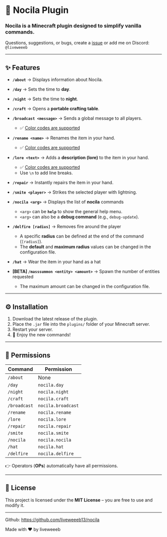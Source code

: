 # 🍫 Nocila Plugin
### **Nocila** is a Minecraft plugin designed to simplify vanilla commands.


Questions, suggestions, or bugs, create a [issue](https://github.com/liveweeeb13/nocila/issues) or add me on Discord: `@liveweeeb`

---

## ✨ Features
- **`/about`** → Displays information about Nocila.  


- **`/day`** → Sets the time to **day**.  


- **`/night`** → Sets the time to **night**.  


- **`/craft`** → Opens a **portable crafting table**.  


- **`/broadcast <message>`** → Sends a global message to all players.  
  - ✅ [Color codes are supported](https://www.reddit.com/r/Minecraft/comments/c0z2jn/color_guide_youre_welcome/)  


- **`/rename <name>`** → Renames the item in your hand.  
  - ✅ [Color codes are supported](https://www.reddit.com/r/Minecraft/comments/c0z2jn/color_guide_youre_welcome/)  


- **`/lore <text>`** → Adds a **description (lore)** to the item in your hand.  
  - ✅ [Color codes are supported](https://www.reddit.com/r/Minecraft/comments/c0z2jn/color_guide_youre_welcome/)  
  - Use `\n` to add line breaks.  


- **`/repair`** → Instantly repairs the item in your hand.  


- **`/smite <player>`** → Strikes the selected player with lightning.  


- **`/nocila <arg>`** → Displays the list of **nocila** commands
  - `<arg>` can be **`help`** to show the general help menu.
  - `<arg>` can also be a **debug command** (e.g., `debug-update`).


- **`/delfire [radius]`** → Removes fire around the player
  - A specific **radius** can be defined at the end of the command (`[radius]`).
  - The **default** and **maximum radius** values can be changed in the configuration file.


- **`/hat`** →  Wear the item in your hand as a hat

- **[BETA] `/masssummon <entity> <amount>`** → Spawn the number of entities requested
  - The maximum amount can be changed in the configuration file.

---

## ⚙️ Installation
1. Download the latest release of the plugin.  
2. Place the `.jar` file into the `plugins/` folder of your Minecraft server.  
3. Restart your server.  
4. 🎉 Enjoy the new commands!  

---

## 🔑 Permissions

| Command     | Permission           |
|-------------|----------------------|
| `/about`    | None                 |
| `/day`      | `nocila.day`         |
| `/night`    | `nocila.night`       |
| `/craft`    | `nocila.craft`       |
| `/broadcast`| `nocila.broadcast`   |
| `/rename`   | `nocila.rename`      |
| `/lore`     | `nocila.lore`        |
| `/repair`   | `nocila.repair`      |
| `/smite`    | `nocila.smite`       |
| `/nocila`   | `nocila.nocila`      |
| `/hat`      | `nocila.hat`         |
| `/delfire`  | `nocila.delfire`     |

👉 Operators (**OPs**) automatically have all permissions.  


---

## 📜 License
This project is licensed under the **MIT License** – you are free to use and modify it.  

---

Github: https://github.com/liveweeeb13/nocila

Made with ❤️ by liveweeeb